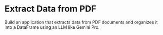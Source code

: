 # Extract Data from PDF
Build an application that extracts data from PDF documents and organizes it into a DataFrame using an LLM like Gemini Pro.
